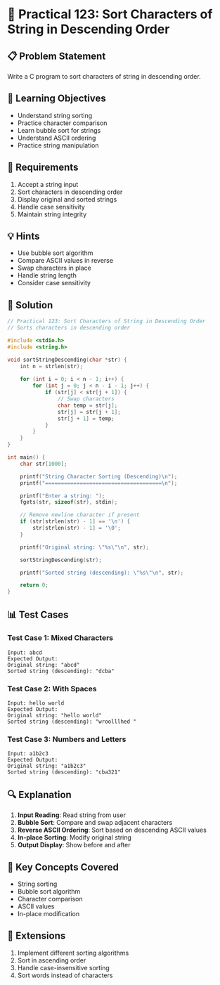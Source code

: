 # 🎯 Practical 123: Sort Characters of String in Descending Order

## 📋 Problem Statement

Write a C program to sort characters of string in descending order.

## 🎯 Learning Objectives

- Understand string sorting
- Practice character comparison
- Learn bubble sort for strings
- Understand ASCII ordering
- Practice string manipulation

## 📝 Requirements

1. Accept a string input
2. Sort characters in descending order
3. Display original and sorted strings
4. Handle case sensitivity
5. Maintain string integrity

## 💡 Hints

- Use bubble sort algorithm
- Compare ASCII values in reverse
- Swap characters in place
- Handle string length
- Consider case sensitivity

## 🔧 Solution

```c
// Practical 123: Sort Characters of String in Descending Order
// Sorts characters in descending order

#include <stdio.h>
#include <string.h>

void sortStringDescending(char *str) {
    int n = strlen(str);
    
    for (int i = 0; i < n - 1; i++) {
        for (int j = 0; j < n - i - 1; j++) {
            if (str[j] < str[j + 1]) {
                // Swap characters
                char temp = str[j];
                str[j] = str[j + 1];
                str[j + 1] = temp;
            }
        }
    }
}

int main() {
    char str[1000];

    printf("String Character Sorting (Descending)\n");
    printf("=====================================\n");

    printf("Enter a string: ");
    fgets(str, sizeof(str), stdin);

    // Remove newline character if present
    if (str[strlen(str) - 1] == '\n') {
        str[strlen(str) - 1] = '\0';
    }

    printf("Original string: \"%s\"\n", str);

    sortStringDescending(str);

    printf("Sorted string (descending): \"%s\"\n", str);

    return 0;
}
```

## 📊 Test Cases

### Test Case 1: Mixed Characters
```
Input: abcd
Expected Output:
Original string: "abcd"
Sorted string (descending): "dcba"
```

### Test Case 2: With Spaces
```
Input: hello world
Expected Output:
Original string: "hello world"
Sorted string (descending): "wroolllhed "
```

### Test Case 3: Numbers and Letters
```
Input: a1b2c3
Expected Output:
Original string: "a1b2c3"
Sorted string (descending): "cba321"
```

## 🔍 Explanation

1. **Input Reading**: Read string from user
2. **Bubble Sort**: Compare and swap adjacent characters
3. **Reverse ASCII Ordering**: Sort based on descending ASCII values
4. **In-place Sorting**: Modify original string
5. **Output Display**: Show before and after

## 🎯 Key Concepts Covered

- String sorting
- Bubble sort algorithm
- Character comparison
- ASCII values
- In-place modification

## 🚀 Extensions

1. Implement different sorting algorithms
2. Sort in ascending order
3. Handle case-insensitive sorting
4. Sort words instead of characters